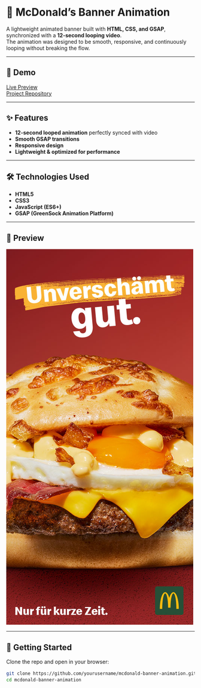 # 🍔 McDonald’s Banner Animation

A lightweight animated banner built with **HTML, CSS, and GSAP**, synchronized with a **12-second looping video**.  
The animation was designed to be smooth, responsive, and continuously looping without breaking the flow.

---

## 🎥 Demo
 [Live Preview]((https://banner-animation.vercel.app/))  
 [Project Repository]((https://github.com/BTavkhelidze/Banner-Animation/))

---

## ✨ Features
-  **12-second looped animation** perfectly synced with video
-  **Smooth GSAP transitions**
-  **Responsive design**
-  **Lightweight & optimized for performance**

---

## 🛠️ Technologies Used
- **HTML5**
- **CSS3**
- **JavaScript (ES6+)**
- **GSAP (GreenSock Animation Platform)**

---

## 📸 Preview
![Banner Screenshot](/img/composition.jpg)

---

## 🚀 Getting Started

Clone the repo and open in your browser:

```bash
git clone https://github.com/yourusername/mcdonald-banner-animation.git
cd mcdonald-banner-animation

